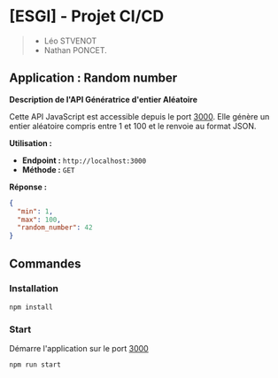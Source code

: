 # [ESGI] - Projet CI/CD

>- Léo STVENOT
>- Nathan PONCET.



## Application : Random number
**Description de l'API Génératrice d'entier Aléatoire**

Cette API JavaScript est accessible depuis le port [3000](http://localhost:3000).
Elle génère un entier aléatoire compris entre 1 et 100 et le renvoie au format JSON.

**Utilisation :**

- **Endpoint :** `http://localhost:3000`
- **Méthode :** `GET`

**Réponse :**
```json
{
  "min": 1,
  "max": 100,
  "random_number": 42
}
```



## Commandes
### Installation
```shell
npm install
```
### Start
Démarre l'application sur le port [3000](http://localhost:3000)
```shell
npm run start
```
